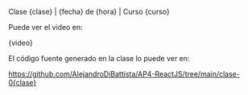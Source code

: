 Clase {clase} | {fecha} de {hora} | Curso {curso}

Puede ver el video en:

{video}

El código fuente generado en la clase lo puede ver en: 

https://github.com/AlejandroDiBattista/AP4-ReactJS/tree/main/clase-0{clase}